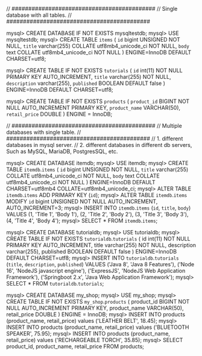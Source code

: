 // ###########################################
// Single database with all tables.
// ###########################################

mysql> CREATE DATABASE IF NOT EXISTS mysqltestdb;
mysql> USE mysqltestdb;
mysql> CREATE TABLE `items` (
  `id` bigint UNSIGNED NOT NULL,
  `title` varchar(255) COLLATE utf8mb4_unicode_ci NOT NULL,
  `body` text COLLATE utf8mb4_unicode_ci NOT NULL
) ENGINE=InnoDB DEFAULT CHARSET=utf8;

mysql> CREATE TABLE IF NOT EXISTS `tutorials` (
  `id` int(11) NOT NULL PRIMARY KEY AUTO_INCREMENT,
  `title` varchar(255) NOT NULL,
  `description` varchar(255),
  `published` BOOLEAN DEFAULT false
) ENGINE=InnoDB DEFAULT CHARSET=utf8;

mysql> CREATE TABLE IF NOT EXISTS `products` (
   `product_id` BIGINT NOT NULL AUTO_INCREMENT PRIMARY KEY,
   `product_name` VARCHAR(50),
   `retail_price`  DOUBLE
) ENGINE = InnoDB;

// ###########################################
// Multiple databases with single table.
// ###########################################
// 1. different databases in mysql server.
// 2. different databases in different db servers, Such as MySQL, MariaDB, PostgresSQL, etc.

mysql> CREATE DATABASE itemdb;
mysql> USE itemdb;
mysql> CREATE TABLE `itemdb`.`items` (
  `id` bigint UNSIGNED NOT NULL,
  `title` varchar(255) COLLATE utf8mb4_unicode_ci NOT NULL,
  `body` text COLLATE utf8mb4_unicode_ci NOT NULL
) ENGINE=InnoDB DEFAULT CHARSET=utf8mb4 COLLATE=utf8mb4_unicode_ci;
mysql> ALTER TABLE `itemdb`.`items` ADD PRIMARY KEY (`id`);
mysql> ALTER TABLE `itemdb`.`items` MODIFY `id` bigint UNSIGNED NOT NULL AUTO_INCREMENT, AUTO_INCREMENT=3;
mysql> INSERT INTO `itemdb`.`items` (`id`, `title`, `body`) VALUES
(1, 'Title 1', 'Body 1'),
(2, 'Title 2', 'Body 2'),
(3, 'Title 3', 'Body 3'),
(4, 'Title 4', 'Body 4');
mysql> SELECT * FROM `itemdb`.`items`;

mysql> CREATE DATABASE tutorialdb;
mysql> USE tutorialdb;
mysql> CREATE TABLE IF NOT EXISTS `tutorialdb`.`tutorials` (
  id int(11) NOT NULL PRIMARY KEY AUTO_INCREMENT,
  title varchar(255) NOT NULL,
  description varchar(255),
  published BOOLEAN DEFAULT false
) ENGINE=InnoDB DEFAULT CHARSET=utf8;
mysql> INSERT INTO `tutorialdb`.`tutorials` (`title`, `description`, `published`) VALUES
('Java 8', 'Java 8 Features'),
('Node 16', 'NodeJS javascript engine'),
('ExpressJS', 'NodeJS Web Application Framework'),
('Springboot 2.x', 'Java Web Application Framework');
mysql> SELECT * FROM `tutorialdb`.`tutorials`;

mysql> CREATE DATABASE my_shop;
mysql> USE my_shop;
mysql> CREATE TABLE IF NOT EXISTS `my_shop`.`products` (
    product_id BIGINT NOT NULL AUTO_INCREMENT PRIMARY KEY,
    product_name VARCHAR(50),
    retail_price  DOUBLE
) ENGINE = InnoDB;
mysql> INSERT INTO products (product_name, retail_price) values ('LEATHER BELT', 18.45);
mysql> INSERT INTO products (product_name, retail_price) values ('BLUETOOTH SPEAKER', 75.95);
mysql> INSERT INTO products (product_name, retail_price) values ('RECHARGEABLE TORCH', 35.85);
mysql> SELECT product_id, product_name, retail_price FROM products;